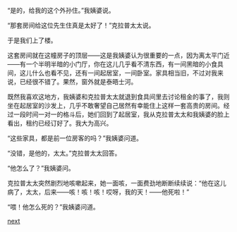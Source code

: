 
“是的，给我的这个外孙住。”我姨婆说。

“那套房间给这位先生住真是太好了！”克拉普太太说。

于是我们上了楼。

这套房间就在这幢房子的顶层——这是我姨婆认为很重要的一点，因为离太平门近——有一个半明半暗的小门厅，你在这儿几乎看不清东西，有一间黑暗的小食具间，这儿什么也看不见，还有一间起居室，一间卧室。家具相当旧，不过对我来说，已经很不错了。果然，窗外就是泰晤士河。

既然我喜欢这地方，我姨婆和克拉普太太就退到食具间里去讨论租金的事了，我则坐在起居室的沙发上，几乎不敢奢望自己居然有幸能住上这样一套高贵的房间。经过一段时间一对一的格斗后，她们回到了起居室，我从克拉普太太和我姨婆的脸上看出，租约已经订好了。我大为高兴。

“这些家具，都是前一位房客的吗？”我姨婆问道。

“没错，是他的，太太。”克拉普太太回答。

“他怎么了？”我姨婆问。

克拉普太太突然剧烈地咳嗽起来，她一面咳，一面费劲地断断续续说：“他在这儿病了，太太，后来——咳！咳！咳！哎呀，我的天！——他死啦！”

“喂！他怎么死的？”我姨婆问道。

[next](page320)